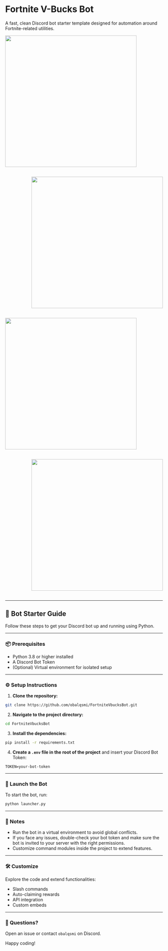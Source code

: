 # Fortnite V-Bucks Bot

A fast, clean Discord bot starter template designed for automation around Fortnite-related utilities.

<p align= "left"> <kbd> <img  src="https://imgur.com/a/PhpqOx6"width="420"> </kbd><br><br>
<p align= "right"> <kbd> <img  src="https://i.imgur.com/MjoICHp.png"width="420"> </kbd><br><br>
<p align= "left"> <kbd> <img  src="https://i.imgur.com/MjoICHp.png"width="420"> </kbd><br><br>
<p align= "right"> <kbd> <img  src="https://i.imgur.com/MjoICHp.png"width="420"> </kbd><br><br>

---

## 🚀 Bot Starter Guide

Follow these steps to get your Discord bot up and running using Python.

---

### 📦 Prerequisites

- Python 3.8 or higher installed
- A Discord Bot Token
- (Optional) Virtual environment for isolated setup

---

### ⚙️ Setup Instructions

1. **Clone the repository:**

```bash
git clone https://github.com/obalqsmi/FortniteVbucksBot.git
```

2. **Navigate to the project directory:**

```bash
cd FortniteVbucksBot
```

3. **Install the dependencies:**

```bash
pip install -r requirements.txt
```

4. **Create a `.env` file in the root of the project** and insert your Discord Bot Token:

```
TOKEN=your-bot-token
```

---

### 🧠 Launch the Bot

To start the bot, run:

```bash
python launcher.py
```

---

### 📌 Notes

- Run the bot in a virtual environment to avoid global conflicts.
- If you face any issues, double-check your bot token and make sure the bot is invited to your server with the right permissions.
- Customize command modules inside the project to extend features.

---

### 🛠 Customize

Explore the code and extend functionalities:
- Slash commands
- Auto-claiming rewards
- API integration
- Custom embeds

---

### 💬 Questions?

Open an issue or contact `obalqsmi` on Discord.

Happy coding!
